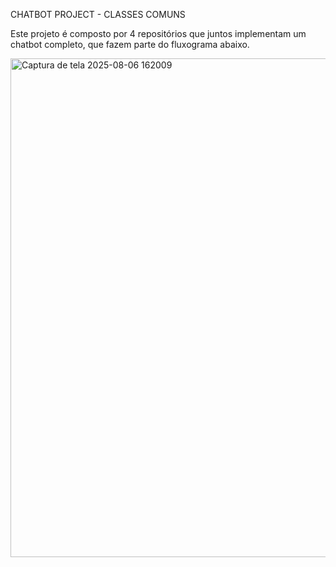CHATBOT PROJECT - CLASSES COMUNS

Este projeto é composto por 4 repositórios que juntos implementam um chatbot completo, que fazem parte do fluxograma abaixo.

<img width="568" height="798" alt="Captura de tela 2025-08-06 162009" src="https://github.com/user-attachments/assets/efee211b-5897-470d-8588-97c7ca667a0f" />
